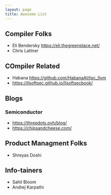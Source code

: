 ```yaml
---
layout: page
title: Awesome List
---
```


## Compiler Folks
* Eli Bendersky https://eli.thegreenplace.net/
* Chris Lattner

## COmpiler Related
* Habana https://github.com/HabanaAI/tpc_llvm
* https://llsoftsec.github.io/llsoftsecbook/

## Blogs
### Semiconductor
* https://threedots.ovh/blog/
* https://chipsandcheese.com/ 


## Product Managment Folks
* Shreyas Doshi

## Info-tainers
* Sahil Bloom
* Andrej Karpathi
